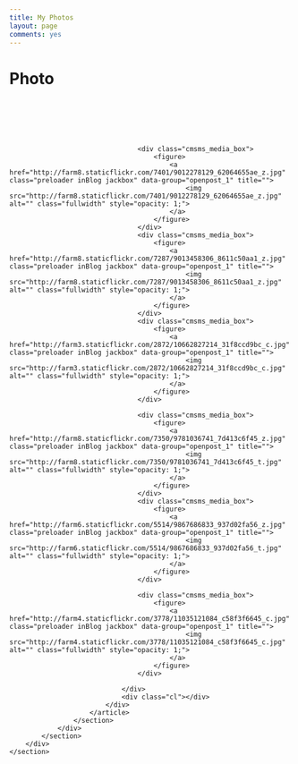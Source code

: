 ```yaml
---
title: My Photos
layout: page
comments: yes
---
```


<script type="text/javascript">
	var tpj=jQuery;
	tpj.noConflict();
	tpj(document).ready(function() {
		tpj('.photo_tab').attr('class', 'current_page_item');})
</script>

<div class="wrap_headline">
	<div class="headline">
		<h1>Photo</h1>
	</div>
</div>

<div class="container">
	<section id="middle">
		<div class="middle_inner">
			<section id="middle_content">
				<div class="entry">
					<section class="opened-article">
						<article class="portfolio hentry format-album project">
							<div class="entry-content project_content portfolio_container four_blocks">
								<div class="cmsms_media">	
									<div class="cmsms_media_box">
										<figure>
											<a href="http://farm9.staticflickr.com/8277/8940631287_27a74a6419_z.jpg" class="preloader inBlog jackbox" data-group="openpost_1" title="">
												<img src="http://farm9.staticflickr.com/8277/8940631287_27a74a6419_z.jpg" alt="" class="fullwidth" style="opacity: 1;">
											</a>
										</figure>
									</div>
									<div class="cmsms_media_box">
										<figure>
											<a href="http://farm3.staticflickr.com/2805/8941252442_4f0aa5ef34_z.jpg" class="preloader inBlog jackbox" data-group="openpost_1" title="">
												<img src="http://farm3.staticflickr.com/2805/8941252442_4f0aa5ef34_z.jpg" alt="" class="fullwidth" style="opacity: 1;">
											</a>
										</figure>
									</div>
									<div class="cmsms_media_box">
										<figure>
											<a href="http://farm8.staticflickr.com/7317/8940631901_2f95a32e1c_z.jpg" class="preloader inBlog jackbox" data-group="openpost_1" title="">
												<img src="http://farm8.staticflickr.com/7317/8940631901_2f95a32e1c_z.jpg" alt="" class="fullwidth" style="opacity: 1;">
											</a>
										</figure>
									</div>
									<div class="cmsms_media_box">
										<figure>
											<a href="http://farm4.staticflickr.com/3670/8940634287_aa5e9ebc03_z.jpg" class="preloader inBlog jackbox" data-group="openpost_1" title="">
												<img src="http://farm4.staticflickr.com/3670/8940634287_aa5e9ebc03_z.jpg" alt="" class="fullwidth" style="opacity: 1;">
											</a>
										</figure>
									</div>
									<div class="cmsms_media_box">
										<figure>
											<a href="http://farm9.staticflickr.com/8558/8940637473_95631e1e55_z.jpg" class="preloader inBlog jackbox" data-group="openpost_1" title="">
												<img src="http://farm9.staticflickr.com/8558/8940637473_95631e1e55_z.jpg" alt="" class="fullwidth" style="opacity: 1;">
											</a>
										</figure>
									</div>
									<div class="cmsms_media_box">
										<figure>
											<a href="http://farm4.staticflickr.com/3776/8932722450_bc78269a8c_z.jpg" class="preloader inBlog jackbox" data-group="openpost_1" title="">
												<img src="http://farm4.staticflickr.com/3776/8932722450_bc78269a8c_z.jpg" alt="" class="fullwidth" style="opacity: 1;">
											</a>
										</figure>
									</div>

									<div class="cmsms_media_box">
										<figure>
											<a href="http://farm8.staticflickr.com/7401/9012278129_62064655ae_z.jpg" class="preloader inBlog jackbox" data-group="openpost_1" title="">
												<img src="http://farm8.staticflickr.com/7401/9012278129_62064655ae_z.jpg" alt="" class="fullwidth" style="opacity: 1;">
											</a>
										</figure>
									</div>
									<div class="cmsms_media_box">
										<figure>
											<a href="http://farm8.staticflickr.com/7287/9013458306_8611c50aa1_z.jpg" class="preloader inBlog jackbox" data-group="openpost_1" title="">
												<img src="http://farm8.staticflickr.com/7287/9013458306_8611c50aa1_z.jpg" alt="" class="fullwidth" style="opacity: 1;">
											</a>
										</figure>
									</div>
									<div class="cmsms_media_box">
										<figure>
											<a href="http://farm3.staticflickr.com/2872/10662827214_31f8ccd9bc_c.jpg" class="preloader inBlog jackbox" data-group="openpost_1" title="">
												<img src="http://farm3.staticflickr.com/2872/10662827214_31f8ccd9bc_c.jpg" alt="" class="fullwidth" style="opacity: 1;">
											</a>
										</figure>
									</div>

									<div class="cmsms_media_box">
										<figure>
											<a href="http://farm8.staticflickr.com/7350/9781036741_7d413c6f45_z.jpg" class="preloader inBlog jackbox" data-group="openpost_1" title="">
												<img src="http://farm8.staticflickr.com/7350/9781036741_7d413c6f45_t.jpg" alt="" class="fullwidth" style="opacity: 1;">
											</a>
										</figure>
									</div>
									<div class="cmsms_media_box">
										<figure>
											<a href="http://farm6.staticflickr.com/5514/9867686833_937d02fa56_z.jpg" class="preloader inBlog jackbox" data-group="openpost_1" title="">
												<img src="http://farm6.staticflickr.com/5514/9867686833_937d02fa56_t.jpg" alt="" class="fullwidth" style="opacity: 1;">
											</a>
										</figure>
									</div>

									<div class="cmsms_media_box">
										<figure>
											<a href="http://farm4.staticflickr.com/3778/11035121084_c58f3f6645_c.jpg" class="preloader inBlog jackbox" data-group="openpost_1" title="">
												<img src="http://farm4.staticflickr.com/3778/11035121084_c58f3f6645_c.jpg" alt="" class="fullwidth" style="opacity: 1;">
											</a>
										</figure>
									</div>
									
								</div>
								<div class="cl"></div>
							</div>
						</article>
					</section>
				</div>
			</section>
		</div>
	</section>
</div>
